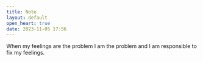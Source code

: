 ```yaml
---
title: Note
layout: default
open_heart: true
date: 2023-11-05 17:56
---
```


When my feelings are the problem I am the problem and I am responsible to fix my feelings.
